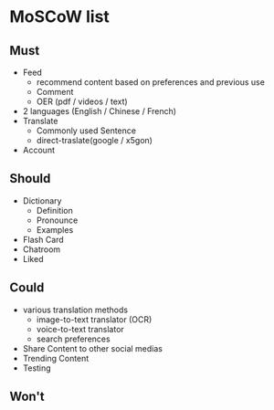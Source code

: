 # MoSCoW list

## Must
* Feed
  * recommend content based on preferences and previous use
  * Comment
  * OER (pdf / videos / text)
* 2 languages (English / Chinese / French)
* Translate
  * Commonly used Sentence
  * direct-traslate(google / x5gon)
* Account

## Should
* Dictionary
  * Definition
  * Pronounce
  * Examples
* Flash Card
* Chatroom
* Liked

## Could
* various translation methods
  * image-to-text translator (OCR)
  * voice-to-text translator
  * search preferences
* Share Content to other social medias
* Trending Content
* Testing

## Won't